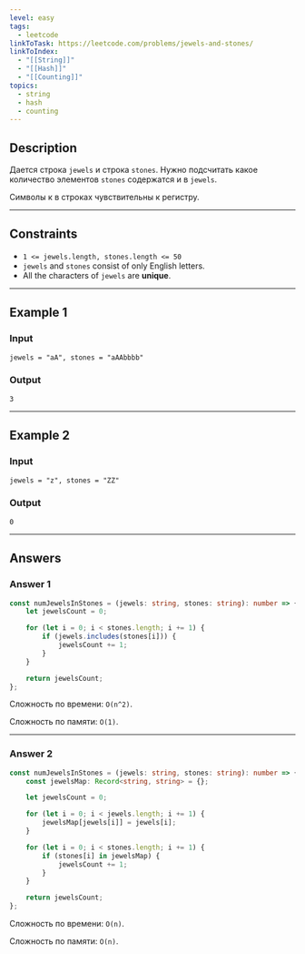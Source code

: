```yaml
---
level: easy
tags:
  - leetcode
linkToTask: https://leetcode.com/problems/jewels-and-stones/
linkToIndex:
  - "[[String]]"
  - "[[Hash]]"
  - "[[Counting]]"
topics:
  - string
  - hash
  - counting
---
```

## Description

Дается строка `jewels` и строка `stones`. Нужно подсчитать какое количество элементов `stones` содержатся  и в `jewels`.

Символы к в строках чувствительны к регистру.

---
## Constraints

- `1 <= jewels.length, stones.length <= 50`
- `jewels` and `stones` consist of only English letters.
- All the characters of `jewels` are **unique**.

---
## Example 1

### Input

```
jewels = "aA", stones = "aAAbbbb"
```
### Output

```
3
```

---
## Example 2

### Input

```
jewels = "z", stones = "ZZ"
```
### Output

```
0
```

---
## Answers

### Answer 1

```typescript
const numJewelsInStones = (jewels: string, stones: string): number => {
	let jewelsCount = 0;

	for (let i = 0; i < stones.length; i += 1) {
		if (jewels.includes(stones[i])) {
			jewelsCount += 1;
		}
	}

	return jewelsCount;
};
```

Сложность по времени: `O(n^2)`.

Сложность по памяти: `O(1)`.

---
### Answer 2

```typescript
const numJewelsInStones = (jewels: string, stones: string): number => {
	const jewelsMap: Record<string, string> = {};

	let jewelsCount = 0;

	for (let i = 0; i < jewels.length; i += 1) {
		jewelsMap[jewels[i]] = jewels[i];
	}

	for (let i = 0; i < stones.length; i += 1) {
		if (stones[i] in jewelsMap) {
			jewelsCount += 1;
		}
	}

	return jewelsCount;
};
```

Сложность по времени: `O(n)`.

Сложность по памяти: `O(n)`.

